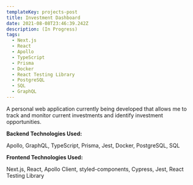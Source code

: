 ```yaml
---
templateKey: projects-post
title: Investment Dashboard
date: 2021-08-08T23:46:39.242Z
description: (In Progress)
tags:
  - Next.js
  - React
  - Apollo
  - TypeScript
  - Prisma
  - Docker
  - React Testing Library
  - PostgreSQL
  - SQL
  - GraphQL
---
```

A personal web application currently being developed that allows me to track and monitor current investments and identify investment opportunities.

**Backend Technologies Used:**

Apollo, GraphQL, TypeScript, Prisma, Jest, Docker, PostgreSQL, SQL

**Frontend Technologies Used:**

Next.js, React, Apollo Client, styled-components, Cypress, Jest, React Testing Library
